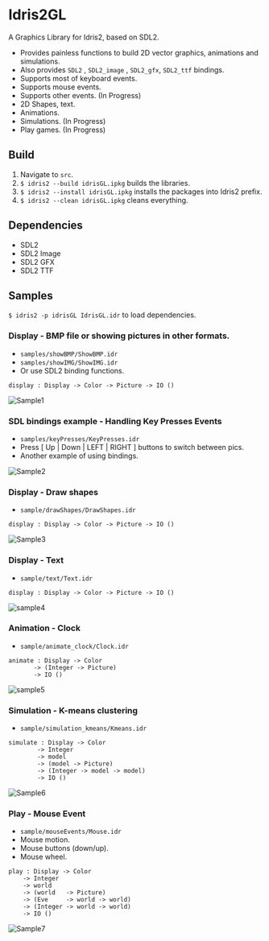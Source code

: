 # Idris2GL
A Graphics Library for Idris2, based on SDL2.

- Provides painless functions to build 2D vector graphics, animations and simulations.
- Also provides `SDL2` , `SDL2_image` , `SDL2_gfx`,  `SDL2_ttf` bindings.
- Supports most of keyboard events.
- Supports mouse events.
- Supports other events. (In Progress)
- 2D Shapes, text. 
- Animations.
- Simulations. (In Progress)
- Play games. (In Progress)

## Build

1. Navigate to `src`.
2. `$ idris2 --build idrisGL.ipkg` builds the libraries.
3. `$ idris2 --install idrisGL.ipkg` installs the packages into Idris2 prefix.
4. `$ idris2 --clean idrisGL.ipkg` cleans everything.

## Dependencies

- SDL2
- SDL2 Image
- SDL2 GFX
- SDL2 TTF

## Samples

`$ idris2 -p idrisGL IdrisGL.idr` to load dependencies.

### Display - BMP file or showing pictures in other formats.

- `samples/showBMP/ShowBMP.idr`
- `samples/showIMG/ShowIMG.idr`
- Or use SDL2 binding functions.

```
display : Display -> Color -> Picture -> IO ()
```

![Sample1](./img/sample1.png)

### SDL bindings example - Handling Key Presses Events

- `samples/keyPresses/KeyPresses.idr`
- Press [ Up | Down | LEFT | RIGHT ] buttons to switch between pics.
- Another example of using bindings.

![Sample2](./img/sample2.png)

### Display - Draw shapes

- `sample/drawShapes/DrawShapes.idr`

```
display : Display -> Color -> Picture -> IO ()
```



![Sample3](./img/sample3.png)

### Display - Text

- `sample/text/Text.idr`

```
display : Display -> Color -> Picture -> IO ()
```



![sample4](./img/sample4.png)

### Animation - Clock

- `sample/animate_clock/Clock.idr`

```
animate : Display -> Color 
       -> (Integer -> Picture)
       -> IO ()
```

![sample5](./img/sample5.gif)

### Simulation - K-means clustering

- `sample/simulation_kmeans/Kmeans.idr`

```
simulate : Display -> Color 
        -> Integer
        -> model
        -> (model -> Picture)
        -> (Integer -> model -> model)
        -> IO ()
```

![Sample6](./img/sample6.gif)

### Play - Mouse Event

- `sample/mouseEvents/Mouse.idr`
- Mouse motion.
- Mouse buttons (down/up).
- Mouse wheel.

```
play : Display -> Color
    -> Integer
    -> world
    -> (world   -> Picture)
    -> (Eve     -> world -> world)
    -> (Integer -> world -> world)
    -> IO ()
```

![Sample7](./img/sample7.gif)

